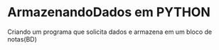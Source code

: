 # ArmazenandoDados em PYTHON
Criando um programa que solicita dados e armazena em um bloco de notas(BD)
